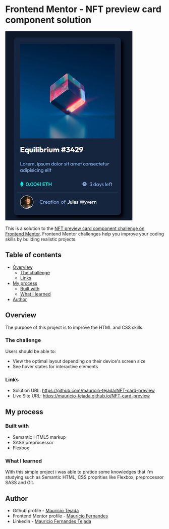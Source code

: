 # Frontend Mentor - NFT preview card component solution

![Final design](./images/Screenshot-main.jpg)

This is a solution to the [NFT preview card component challenge on Frontend Mentor](https://www.frontendmentor.io/challenges/nft-preview-card-component-SbdUL_w0U). Frontend Mentor challenges help you improve your coding skills by building realistic projects. 

## Table of contents

- [Overview](#overview)
  - [The challenge](#the-challenge)
  - [Links](#links)
- [My process](#my-process)
  - [Built with](#built-with)
  - [What I learned](#what-i-learned)
- [Author](#author)

## Overview

The purpose of this project is to improve the HTML and CSS skills.
### The challenge

Users should be able to:

- View the optimal layout depending on their device's screen size
- See hover states for interactive elements

### Links

- Solution URL: https://github.com/mauricio-tejada/NFT-card-preview
- Live Site URL: https://mauricio-tejada.github.io/NFT-card-preview

## My process

### Built with

- Semantic HTML5 markup
- SASS preprocessor
- Flexbox

### What I learned

With this simple project i was able to pratice some knowledges that i'm studying such as Semantic HTML, CSS proprities like Flexbox, preprocessor SASS and Git.

## Author

- Github profile - [Mauricio Tejada](https://github.com/mauricio-tejada)
- Frontend Mentor profile - [Mauricio Fernandes](https://www.frontendmentor.io/profile/mauricio-tejada)
- Linkedin - [Mauricio Fernandes Tejada](https://www.linkedin.com/in/mauricio-tfernandes/)

